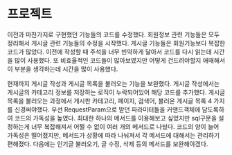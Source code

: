 # 프로젝트

이전과 마찬가지로 구현했던 기능들의 코드를 수정했다. 회원정보 관련 기능들은 모두 정리해서 게시글 관련 기능들의 수정을 시작했다.
게시글 기능들은 회원기능보다 복잡한 코드가 많았다. 이전에 작성할 때 주석을 너무 빈약하게 달아서 코드를 다시 읽는데 시간을 많이 사용했다.
또 비효율적인 코드들이 많아보였지만 어떻게 건드려야할지 애매해서 이 부분을 생각하는데 시간을 많이 사용했다.

현재까지 게시글 작성과 게시글 목록을 불러오는 기능을 보완했다. 게시글 작성에서는 게시글의 카테고리 정보를 저장하는 로직이 누락되어있어
해당 코드를 추가했다. 게시글 목록을 불러오는 과정에서 게시판 카테고리, 페이지, 검색어, 불러온 게시글 목록 4 가지를 신경써야했다.
우선 RequestParam으로 받던 파라미터들을 커맨드객체에 담도록하여 코드의 가독성을 높였다. 최대한 하나의 메서드를 이용해보고 싶었지만
sql구문을 설정하는게 너무 복잡해져서 어쩔 수 없이 여러 개의 메서드로 나눴다. 코드의 양이 늘어 가독성은 떨어졌지만,
메서드가 상황에 따라 나눠져서 각 메서드에 대해서는 관리하기 편해졌다. 다음에는 인기글 불러오기, 글 수정, 삭제 등의 메서드를 보완해야겠다.
